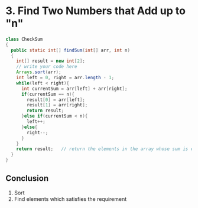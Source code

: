 # 3. Find Two Numbers that Add up to "n"

```java
class CheckSum
{   
  public static int[] findSum(int[] arr, int n) 
  {
    int[] result = new int[2];
    // write your code here
    Arrays.sort(arr);
    int left = 0, right = arr.length - 1;
    while(left < right){
      int currentSum = arr[left] + arr[right];
      if(currentSum == n){
        result[0] = arr[left];
        result[1] = arr[right];
        return result;
      }else if(currentSum < n){
        left++;
      }else{
        right--;
      }
    }
    return result;   // return the elements in the array whose sum is equal to the value passed as parameter 
  }
}
```

## Conclusion

1. Sort
2. Find elements which satisfies the requirement

